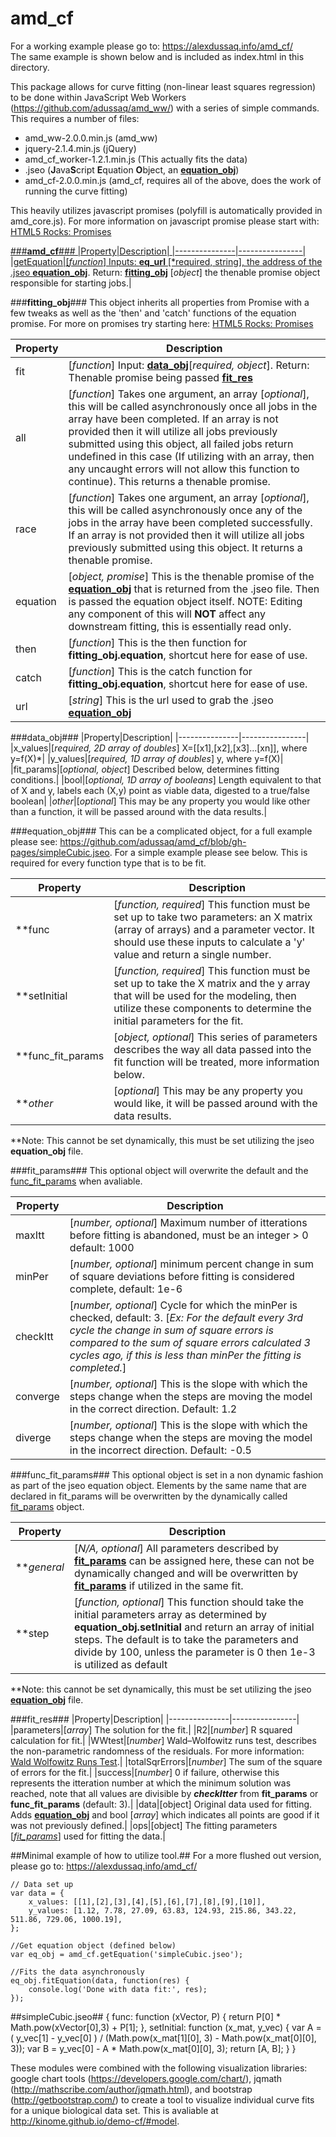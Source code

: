 # amd_cf

For a working example please go to: https://alexdussaq.info/amd_cf/<br />
The same example is shown below and is included as index.html in this directory.

This package allows for curve fitting (non-linear least squares regression) to be done within JavaScript Web Workers (https://github.com/adussaq/amd_ww/) with a series of simple commands. <br />This requires a number of files:
* amd_ww-2.0.0.min.js (amd_ww)
* jquery-2.1.4.min.js (jQuery)
* amd_cf_worker-1.2.1.min.js (This actually fits the data)
* .jseo (**J**ava**S**cript **E**quation **O**bject, an <a href="https://github.com/adussaq/amd_cf#equation_obj">**equation_obj**</a>)
* amd_cf-2.0.0.min.js (amd_cf, requires all of the above, does the work of running the curve fitting)

This heavily utilizes javascript promises (polyfill is automatically provided in amd_core.js). For more information on javascript promise please start with: <a href="http://www.html5rocks.com/en/tutorials/es6/promises/">HTML5 Rocks: Promises</a>

<a href="https://github.com/adussaq/amd_cf# ">

###**amd_cf**###
|Property|Description|
|---------------|----------------|
|getEquation|[*function*] Inputs: **eq_url** [*required, string], the address of the .jseo <a href="https://github.com/adussaq/amd_cf#equation_obj">__equation_obj__</a>.  Return: <a href="https://github.com/adussaq/amd_cf#fitting_obj">__fitting_obj__</a> [*object*] the thenable promise object responsible for starting jobs.|


###**fitting_obj**###
This object inherits all properties from Promise with a few tweaks as well as the 'then' and 'catch' functions of the equation promise. For more on promises try starting here: <a href="http://www.html5rocks.com/en/tutorials/es6/promises/">HTML5 Rocks: Promises</a>

|Property|Description|
|---------------|----------------|
|fit|[*function*] Input: <a href="https://github.com/adussaq/amd_cf#data_obj">**data_obj**</a>[*required, object*]. Return: Thenable promise being passed <a href="https://github.com/adussaq/amd_cf#fit_res">**fit_res**</a>|
|all|[*function*] Takes one argument, an array [*optional*], this will be called asynchronously once all jobs in the array have been completed. If an array is not provided then it will utilize all jobs previously submitted using this object, all failed jobs return undefined in this case (If utilizing with an array, then any uncaught errors will not allow this function to continue). This returns a thenable promise.|
|race|[*function*] Takes one argument, an array [*optional*], this will be called asynchronously once any of the jobs in the array have been completed successfully. If an array is not provided then it will utilize all jobs previously submitted using this object. It returns a thenable promise. |
|equation|[*object, promise*] This is the thenable promise of the <a href="https://github.com/adussaq/amd_cf#equation_obj">__equation_obj__</a> that is returned from the .jseo file. Then is passed the equation object itself. NOTE: Editing any component of this will **NOT** affect any downstream fitting, this is essentially read only.|
|then|[*function*] This is the then function for **fitting_obj.equation**, shortcut here for ease of use.|
|catch|[*function*] This is the catch function for **fitting_obj.equation**, shortcut here for ease of use.|
|url|[*string*] This is the url used to grab the .jseo <a href="https://github.com/adussaq/amd_cf#equation_obj">__equation_obj__</a>|

###data_obj###
|Property|Description|
|---------------|----------------|
|x_values|[*required, 2D array of doubles*] X=[[x1],[x2],[x3]...[xn]], where y=f(X)*|
|y_values|[*required, 1D array of doubles*] y, where y=f(X)|
|fit_params|[*optional, object*] Described below, determines fitting conditions.|
|bool|[*optional, 1D array of booleans*] Length equivalent to that of X and y, labels each (X,y) point as viable data, digested to a true/false boolean|
|_other_|[*optional*] This may be any property you would like other than a function, it will be passed around with the data results.|

###equation_obj###
This can be a complicated object, for a full example please see: https://github.com/adussaq/amd_cf/blob/gh-pages/simpleCubic.jseo. For a simple example please see below. This is required for every function type that is to be fit.

|Property|Description|
|---------------|----------------|
|**func|[*function, required*] This function must be set up to take two parameters: an X matrix (array of arrays) and a parameter vector. It should use these inputs to calculate a 'y' value and return a single number.|
|**setInitial|[*function, required*] This function must be set up to take the X matrix and the y array that will be used for the modeling, then utilize these components to determine the initial parameters for the fit.|
|**func_fit_params|[*object, optional*] This series of parameters describes the way all data passed into the fit function will be treated, more information below.|
|**_other_|[*optional*] This may be any property you would like, it will be passed around with the data results.|

**Note: This cannot be set dynamically, this must be set utilizing the jseo __equation_obj__ file.

###fit_params###
This optional object will overwrite the default and the <a href="https://github.com/adussaq/amd_cf#func_fit_params">func_fit_params</a> when avaliable.

|Property|Description|
|---------------|----------------|
|maxItt|[*number, optional*] Maximum number of itterations before fitting is abandoned, must be an integer > 0 default: 1000|
|minPer|[*number, optional*] minimum percent change in sum of square deviations before fitting is considered complete, default: 1e-6|
|checkItt|[*number, optional*] Cycle for which the minPer is checked, default: 3. [*Ex: For the default every 3rd cycle the change in sum of square errors is compared to the sum of square errors calculated 3 cycles ago, if this is less than minPer the fitting is completed.*]|
|converge|[*number, optional*] This is the slope with which the steps change when the steps are moving the model in the correct direction. Default: 1.2|
|diverge|[*number, optional*] This is the slope with which the steps change when the steps are moving the model in the incorrect direction. Default: -0.5|

###func_fit_params###
This optional object is set in a non dynamic fashion as part of the jseo equation object. Elements by the same name that are declared in fit_params will be overwritten by the dynamically called <a href="https://github.com/adussaq/amd_cf#fit_params">fit_params</a> object.

|Property|Description|
|---------------|----------------|
|**_general_|[*N/A, optional*] All parameters described by <a href="https://github.com/adussaq/amd_cf# ">__fit_params__</a> can be assigned here, these can not be dynamically changed and will be overwritten by <a href="https://github.com/adussaq/amd_cf#fit_params">__fit_params__</a> if utilized in the same fit.|
|**step|[*function, optional*] This function should take the initial parameters array as determined by **equation_obj.setInitial** and return an array of initial steps. The default is to take the parameters and divide by 100, unless the parameter is 0 then 1e-3 is utilized as default|

**Note: this cannot be set dynamically, this must be set utilizing the jseo <a href="https://github.com/adussaq/amd_cf#equation_obj">__equation_obj__</a> file.

###fit_res###
|Property|Description|
|---------------|----------------|
|parameters|[*array*] The solution for the fit.|
|R2|[*number*] R squared calculation for fit.|
|WWtest|[*number*] Wald–Wolfowitz runs test, describes the non-parametric randomness of the residuals. For more information: <a href="https://en.wikipedia.org/wiki/Wald%E2%80%93Wolfowitz_runs_test.">Wald Wolfowitz Runs Test</a>.|
|totalSqrErrors|[*number*] The sum of the square of errors for the fit.|
|success|[*number*] 0 if failure, otherwise this represents the itteration number at which the minimum solution was reached, note that all values are divisible by __*checkItter*__ from __fit_params__ or __func_fit_params__ (default: 3).|
|data|[object] Original data used for fitting. Adds <a href="https://github.com/adussaq/amd_cf#equation_obj">__equation_obj__</a> and bool [*array*] which indicates all points are good if it was not previously defined.|
|ops|[object] The fitting parameters [*<a href="https://github.com/adussaq/amd_cf#fit_params">fit_params</a>*] used for fitting the data.|


##Minimal example of how to utilize tool.##
For a more flushed out version, please go to: https://alexdussaq.info/amd_cf/

    // Data set up
    var data = {
        x_values: [[1],[2],[3],[4],[5],[6],[7],[8],[9],[10]],
        y_values: [1.12, 7.78, 27.09, 63.83, 124.93, 215.86, 343.22, 511.86, 729.06, 1000.19],
    };

    //Get equation object (defined below)
    var eq_obj = amd_cf.getEquation('simpleCubic.jseo');

    //Fits the data asynchronously
    eq_obj.fitEquation(data, function(res) {
        console.log('Done with data fit:', res);
    });

##simpleCubic.jseo##
    {
        func: function (xVector, P) {
            return P[0] * Math.pow(xVector[0],3) + P[1];
        },
        setInitial: function (x_mat, y_vec) {
            var A = ( y_vec[1] - y_vec[0] ) / (Math.pow(x_mat[1][0], 3) - Math.pow(x_mat[0][0], 3));
            var B = y_vec[0] - A * Math.pow(x_mat[0][0], 3);
            return [A, B];
        }
    }

These modules were combined with the following visualization libraries: google chart tools (https://developers.google.com/chart/), jqmath (http://mathscribe.com/author/jqmath.html), and bootstrap (http://getbootstrap.com/) to create a tool to visualize individual curve fits for a unique biological data set. This is avaliable at http://kinome.github.io/demo-cf/#model.

